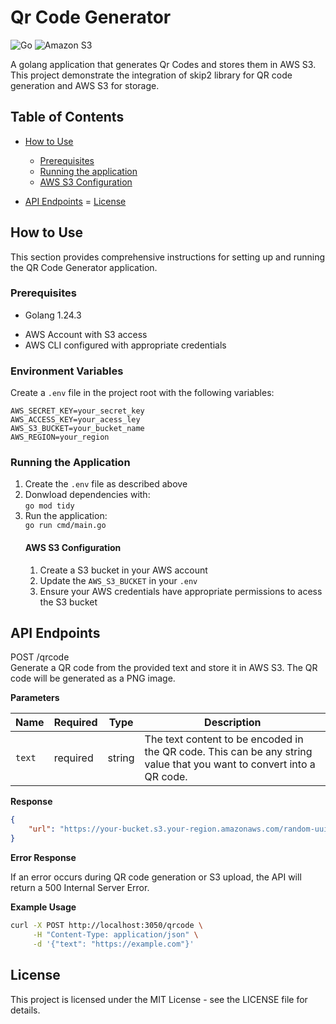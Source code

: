 # Qr Code Generator
![Go](https://img.shields.io/badge/go-%2300ADD8.svg?style=for-the-badge&logo=go&logoColor=white)
![Amazon S3](https://img.shields.io/badge/Amazon%20S3-FF9900?style=for-the-badge&logo=amazons3&logoColor=white)

A golang application that generates Qr Codes and stores them in AWS S3. This project  demonstrate the integration of skip2 library for QR code generation and AWS S3 for storage.

## Table of Contents

- [How to Use](#how-to-use)
    - [Prerequisites](#prerequisites)
    - [Running the application](#running-the-application)
    - [AWS S3 Configuration](#aws-s3-configuration)

- [API Endpoints](#api-endpoints)
= [License](#license)

## How to Use

This section provides comprehensive instructions for setting up and running the QR Code Generator application.

### Prerequisites

- Golang 1.24.3
<!-- - Docker -->
- AWS Account with S3 access
- AWS CLI configured with appropriate credentials

### Environment Variables

Create a `.env` file in the project root with the following variables:

```env
AWS_SECRET_KEY=your_secret_key
AWS_ACCESS_KEY=your_acess_ley
AWS_S3_BUCKET=your_bucket_name
AWS_REGION=your_region
```

### Running the Application
1. Create the `.env` file as described above
2. Donwload dependencies with:   
`go mod tidy`
3. Run the application:  
 `go run cmd/main.go`
    #### AWS S3 Configuration
    1. Create a S3 bucket in your AWS account
    2. Update the `AWS_S3_BUCKET` in your `.env`
    3. Ensure your AWS credentials have appropriate permissions to acess the S3 bucket

## API Endpoints
POST /qrcode  
Generate a QR code from the provided text and store it in AWS S3. The QR code will be generated as a PNG image.

**Parameters**

| Name | Required | Type | Description |
|------|----------|------|-------------|
| `text` | required | string | The text content to be encoded in the QR code. This can be any string value that you want to convert into a QR code. |

**Response**

```json
{
    "url": "https://your-bucket.s3.your-region.amazonaws.com/random-uuid"
}
```

**Error Response**

If an error occurs during QR code generation or S3 upload, the API will return a 500 Internal Server Error.

**Example Usage**

```bash
curl -X POST http://localhost:3050/qrcode \
     -H "Content-Type: application/json" \
     -d '{"text": "https://example.com"}'
```

## License

This project is licensed under the MIT License - see the LICENSE file for details. 